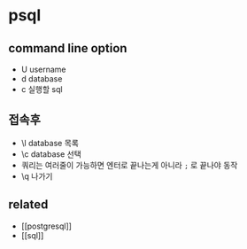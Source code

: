 # psql

## command line option
- U username
- d database
- c 실행할 sql

## 접속후
- \l database 목록
- \c database 선택
- 쿼리는 여러줄이 가능하면 엔터로 끝나는게 아니라 `;` 로 끝나야 동작
- \q 나가기

## related
- [[postgresql]]
- [[sql]]
